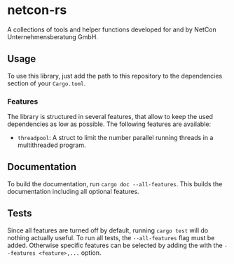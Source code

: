 # netcon-rs

A collections of tools and helper functions developed for and by NetCon
Unternehmensberatung GmbH.

## Usage

To use this library, just add the path to this repository to the dependencies
section of your `Cargo.toml`.

### Features

The library is structured in several features, that allow to keep the used
dependencies as low as possible. The following features are available:

-   `threadpool`: A struct to limit the number parallel running threads in a
    multithreaded program.

## Documentation

To build the documentation, run `cargo doc --all-features`. This builds the
documentation including all optional features.

## Tests

Since all features are turned off by default, running `cargo test` will do
nothing actually useful. To run all tests, the `--all-features` flag must be
added. Otherwise specific features can be selected by adding the with the
`--features <feature>,...` option.
